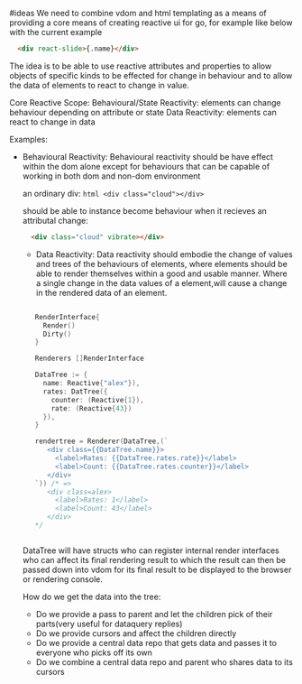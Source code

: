 #ideas
 We need to combine vdom and html templating as a means of providing a core means
 of creating reactive ui for go, for example like below with the current example

   ```html
     <div react-slide>{.name}</div>
   ```

 The idea is to be able to use reactive attributes and properties to allow objects
 of specific kinds to be effected for change in behaviour and to allow the data of
 elements to react to change in value.

 Core Reactive Scope:
   Behavioural/State Reactivity: elements can change behaviour depending on attribute or state
   Data Reactivity: elements can react to change in data

 Examples:

  - Behavioural Reactivity: Behavioural reactivity should be have effect within the dom alone except for behaviours
  that can be capable of working in both dom and non-dom environment

      an ordinary div:
        ```html
        <div class="cloud"></div>
        ```

      should be able to instance become behaviour when it recieves an attributal change:

      ```html
        <div class="cloud" vibrate></div>
      ```

    - Data Reactivity: Data reactivity should embodie the change of values and trees of the behaviours of
    elements, where elements should be able to render themselves within a good and usable manner. Where a single
    change in the data values of a element,will cause a change in the rendered data of an element.

     ```go

        RenderInterface{
          Render()
          Dirty()
        }

        Renderers []RenderInterface

        DataTree := {
          name: Reactive{"alex"}),
          rates: DatTree({
            counter: (Reactive{1}),
            rate: (Reactive{43})
          }),
        }

        rendertree = Renderer(DataTree,(`
           <div class={{DataTree.name}}>
             <label>Rates: {{DataTree.rates.rate}}</label>
             <label>Count: {{DataTree.rates.counter}}</label>
           </div>
        `)) /* =>
           <div class=alex>
             <label>Rates: 1</label>
             <label>Count: 43</label>
           </div>
        */



     ```

     DataTree will have structs who can register internal render interfaces who can affect its final rendering
     result to which the result can then be passed down into vdom for its final result to be displayed to the browser or rendering console.

     How do we get the data into the tree:

      - Do we provide a pass to parent and let the children pick of their parts(very useful for dataquery replies)
      - Do we provide cursors and affect the children directly
      - Do we provide a central data repo that gets data and passes it to everyone who picks off its own
      - Do we combine a central data repo and parent who shares data to its cursors
